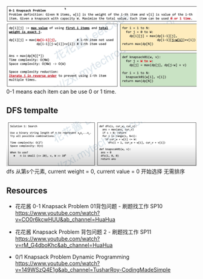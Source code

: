 ![](./knapsack.png)
0-1 means each item can be use 0 or 1 time.



## DFS tempalte
![](./01knapsack-dfs.png)
dfs 从第s个元素, current weight = 0, current value = 0 开始选择
无需排序


## Resources
- 花花酱 0-1 Knapsack Problem 01背包问题 - 刷题找工作 SP10
https://www.youtube.com/watch?v=CO0r6kcwHUU&ab_channel=HuaHua

- 花花酱 Knapsack Problem 背包问题 2 - 刷题找工作 SP11
https://www.youtube.com/watch?v=rM_G4dboKhc&ab_channel=HuaHua

- 0/1 Knapsack Problem Dynamic Programming
https://www.youtube.com/watch?v=149WSzQ4E1g&ab_channel=TusharRoy-CodingMadeSimple 